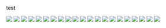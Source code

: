 test

![](https://i.imgur.com/Xy5lNjI.png)
![](https://i.imgur.com/UvCdXvl.png)
![](https://i.imgur.com/gig1J9p.png)
![](https://i.imgur.com/2hMWg4z.png)
![](https://i.imgur.com/rkpuHGy.png)
![](https://i.imgur.com/qOUgnDK.png)
![](https://i.imgur.com/PljBiHm.png)
![](https://i.imgur.com/AkHyfbV.png)
![](https://i.imgur.com/3PIIpm5.png)
![](https://i.imgur.com/UGzGRRM.png)
![](https://i.imgur.com/53lFoq0.png)
![](https://i.imgur.com/wztzZxH.png)
![](https://i.imgur.com/a0GdRTA.png)
![](https://i.imgur.com/prpibXt.png)
![](https://i.imgur.com/scmRsMn.png)
![](https://i.imgur.com/EtIiKyW.png)
![](https://i.imgur.com/fJAcNIH.png)
![](https://i.imgur.com/akaXFTg.png)
![](https://i.imgur.com/ghmwjU0.png)
![](https://i.imgur.com/RSAC43a.png)
![](https://i.imgur.com/dpRg7dk.png)
